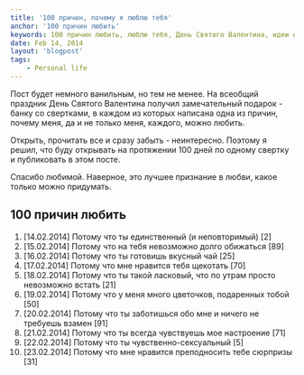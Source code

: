 ```yaml
---
title: '100 причин, почему я люблю тебя'
anchor: '100 причин любить'
keywords: 100 причин любить, люблю тебя, День Святого Валентина, идеи на ДСВ
date: Feb 14, 2014
layout: 'blogpost'
tags:
    - Personal life
---
```


Пост будет немного ванильным, но тем не менее. На всеобщий праздник День Святого Валентина получил замечательный подарок - банку со свертками, в каждом из которых написана одна из причин, почему меня, да и не только меня, каждого, можно любить.

Открыть, прочитать все и сразу забыть - неинтересно. Поэтому я решил, что буду открывать на протяжении 100 дней по одному свертку и публиковать в этом посте. 

<!-- cut -->

Спасибо любимой. Наверное, это лучшее признание в любви, какое только можно придумать.

## 100 причин любить

1. [14.02.2014] Потому что ты единственный (и неповторимый) [2]
2. [15.02.2014] Потому что на тебя невозможно долго обижаться [89]
3. [16.02.2014] Потому что ты готовишь вкусный чай [25]
4. [17.02.2014] Потому что мне нравится тебя щекотать [70]
5. [18.02.2014] Потому что ты такой ласковый, что по утрам просто невозможно встать [21]
6. [19.02.2014] Потому что у меня много цветочков, подаренных тобой [50]
7. [20.02.2014] Потому что ты заботишься обо мне и ничего не требуешь взамен [91]
8. [21.02.2014] Потому что ты всегда чувствуешь мое настроение [71]
9. [22.02.2014] Потому что ты чувственно-сексуальный [5]
10. [23.02.2014] Потому что мне нравится преподносить тебе сюрпризы [31]
